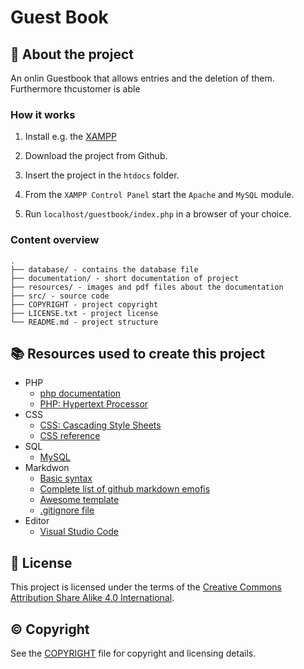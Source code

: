 # Guest Book

## :newspaper: About the project

An onlin Guestbook that allows entries and the deletion of them. Furthermore thcustomer is able

### How it works

1. Install e.g. the [XAMPP](https://www.apachefriends.org/de/index.html)

2. Download the project from Github.

3. Insert the project in the `htdocs` folder.

4. From the `XAMPP Control Panel` start the `Apache` and `MySQL` module.

5. Run `localhost/guestbook/index.php` in a browser of your choice.

### Content overview

    .
    ├── database/ - contains the database file
    ├── documentation/ - short documentation of project
    ├── resources/ - images and pdf files about the documentation
    ├── src/ - source code
    ├── COPYRIGHT - project copyright
    ├── LICENSE.txt - project license
    └── README.md - project structure

## :books: Resources used to create this project

* PHP
  * [php documentation](https://www.php.net/docs.php)
  * [PHP: Hypertext Processor](https://devdocs.io/php/)
* CSS
  * [CSS: Cascading Style Sheets](https://developer.mozilla.org/en-US/docs/Web/CSS?retiredLocale=de)
  * [CSS reference](https://devdocs.io/css/)
* SQL
  * [MySQL](https://dev.mysql.com/doc/)
* Markdwon
  * [Basic syntax](https://www.markdownguide.org/basic-syntax/)
  * [Complete list of github markdown emofis](https://dev.to/nikolab/complete-list-of-github-markdown-emoji-markup-5aia)
  * [Awesome template](http://github.com/Human-Activity-Recognition/blob/main/README.md)
  * [.gitignore file](https://git-scm.com/docs/gitignore)
* Editor
  * [Visual Studio Code](https://code.visualstudio.com/)

## :bookmark: License

This project is licensed under the terms of the [Creative Commons Attribution Share Alike 4.0 International](LICENSE).

## :copyright: Copyright

See the [COPYRIGHT](COPYRIGHT) file for copyright and licensing details.
